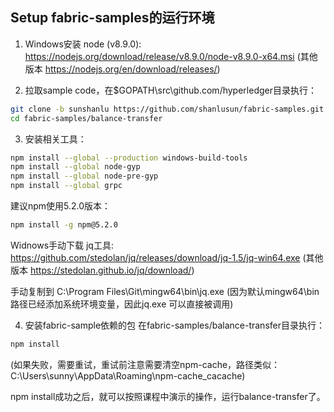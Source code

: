 Setup fabric-samples的运行环境
-----------------------

1. Windows安装 node (v8.9.0):
https://nodejs.org/download/release/v8.9.0/node-v8.9.0-x64.msi (其他版本 https://nodejs.org/en/download/releases/)


2. 拉取sample code，在$GOPATH\src\github.com/hyperledger目录执行：
```Bash
git clone -b sunshanlu https://github.com/shanlusun/fabric-samples.git
cd fabric-samples/balance-transfer
```

3. 安装相关工具：
```Bash
npm install --global --production windows-build-tools
npm install --global node-gyp
npm install --global node-pre-gyp
npm install --global grpc
```
建议npm使用5.2.0版本：
```Bash
npm install -g npm@5.2.0
```
Widnows手动下载 jq工具: https://github.com/stedolan/jq/releases/download/jq-1.5/jq-win64.exe (其他版本 https://stedolan.github.io/jq/download/)

手动复制到 C:\Program Files\Git\mingw64\bin\jq.exe (因为默认mingw64\bin路径已经添加系统环境变量，因此jq.exe 可以直接被调用)

4. 安装fabric-sample依赖的包
在fabric-samples/balance-transfer目录执行：
```Bash
npm install 
```
(如果失败，需要重试，重试前注意需要清空npm-cache，路径类似：C:\Users\sunny\AppData\Roaming\npm-cache\_cacache)

npm install成功之后，就可以按照课程中演示的操作，运行balance-transfer了。

